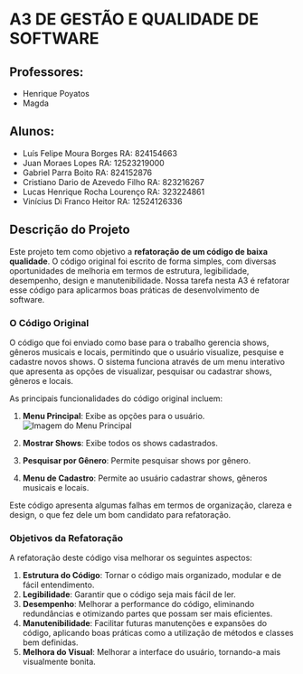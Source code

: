 # A3 DE GESTÃO E QUALIDADE DE SOFTWARE

## Professores:
- Henrique Poyatos
- Magda

## Alunos:
- Luís Felipe Moura Borges RA: 824154663
- Juan Moraes Lopes RA: 12523219000
- Gabriel Parra Boito RA: 824152876
- Cristiano Dario de Azevedo Filho RA: 823216267
- Lucas Henrique Rocha Lourenço RA: 323224861
- Vinícius Di Franco Heitor RA: 12524126336

## Descrição do Projeto

Este projeto tem como objetivo a **refatoração de um código de baixa qualidade**. O código original foi escrito de forma simples, com diversas oportunidades de melhoria em termos de estrutura, legibilidade, desempenho, design e manutenibilidade. Nossa tarefa nesta A3 é refatorar esse código para aplicarmos boas práticas de desenvolvimento de software.

### O Código Original

O código que foi enviado como base para o trabalho gerencia shows, gêneros musicais e locais, permitindo que o usuário visualize, pesquise e cadastre novos shows. O sistema funciona através de um menu interativo que apresenta as opções de visualizar, pesquisar ou cadastrar shows, gêneros e locais.

As principais funcionalidades do código original incluem:

1. **Menu Principal**: Exibe as opções para o usuário.
   ![Imagem do Menu Principal](https://snipboard.io/6OgXui.jpg)

2. **Mostrar Shows**: Exibe todos os shows cadastrados.
3. **Pesquisar por Gênero**: Permite pesquisar shows por gênero.
4. **Menu de Cadastro**: Permite ao usuário cadastrar shows, gêneros musicais e locais.

Este código apresenta algumas falhas em termos de organização, clareza e design, o que fez dele um bom candidato para refatoração.

### Objetivos da Refatoração

A refatoração deste código visa melhorar os seguintes aspectos:

1. **Estrutura do Código**: Tornar o código mais organizado, modular e de fácil entendimento.
2. **Legibilidade**: Garantir que o código seja mais fácil de ler.
3. **Desempenho**: Melhorar a performance do código, eliminando redundâncias e otimizando partes que possam ser mais eficientes.
4. **Manutenibilidade**: Facilitar futuras manutenções e expansões do código, aplicando boas práticas como a utilização de métodos e classes bem definidas.
5. **Melhora do Visual**: Melhorar a interface do usuário, tornando-a mais visualmente bonita.
